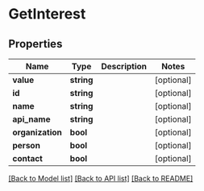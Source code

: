 # GetInterest

## Properties
Name | Type | Description | Notes
------------ | ------------- | ------------- | -------------
**value** | **string** |  | [optional] 
**id** | **string** |  | [optional] 
**name** | **string** |  | [optional] 
**api_name** | **string** |  | [optional] 
**organization** | **bool** |  | [optional] 
**person** | **bool** |  | [optional] 
**contact** | **bool** |  | [optional] 

[[Back to Model list]](../README.md#documentation-for-models) [[Back to API list]](../README.md#documentation-for-api-endpoints) [[Back to README]](../README.md)



